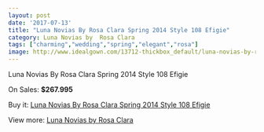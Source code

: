 ```yaml
---
layout: post
date: '2017-07-13'
title: "Luna Novias By Rosa Clara Spring 2014 Style 108 Efigie"
category: Luna Novias by  Rosa Clara
tags: ["charming","wedding","spring","elegant","rosa"]
image: http://www.idealgown.com/13712-thickbox_default/luna-novias-by-rosa-clara-spring-2014-style-108-efigie.jpg
---
```

Luna Novias By Rosa Clara Spring 2014 Style 108 Efigie

On Sales: **$267.995**
<a href="https://www.idealgown.com/en/luna-novias-by-rosa-clara/5511-luna-novias-by-rosa-clara-spring-2014-style-108-efigie.html"><amp-img layout="responsive" width="600" height="600" src="//www.idealgown.com/13712-thickbox_default/luna-novias-by-rosa-clara-spring-2014-style-108-efigie.jpg" alt="Luna Novias By Rosa Clara Spring 2014 Style 108 Efigie 0" /></a>
<a href="https://www.idealgown.com/en/luna-novias-by-rosa-clara/5511-luna-novias-by-rosa-clara-spring-2014-style-108-efigie.html"><amp-img layout="responsive" width="600" height="600" src="//www.idealgown.com/13713-thickbox_default/luna-novias-by-rosa-clara-spring-2014-style-108-efigie.jpg" alt="Luna Novias By Rosa Clara Spring 2014 Style 108 Efigie 1" /></a>

Buy it: [Luna Novias By Rosa Clara Spring 2014 Style 108 Efigie](https://www.idealgown.com/en/luna-novias-by-rosa-clara/5511-luna-novias-by-rosa-clara-spring-2014-style-108-efigie.html "Luna Novias By Rosa Clara Spring 2014 Style 108 Efigie")

View more: [Luna Novias by  Rosa Clara](https://www.idealgown.com/en/81-luna-novias-by--rosa-clara "Luna Novias by  Rosa Clara")